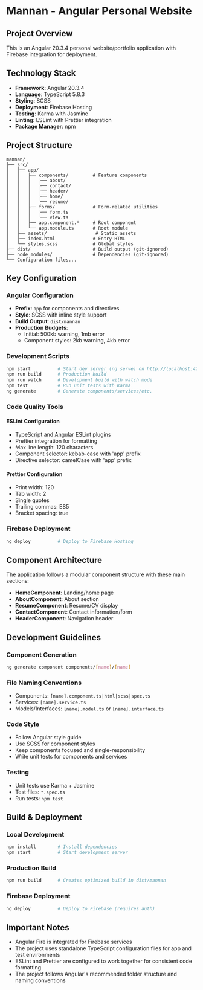 # Mannan - Angular Personal Website

## Project Overview
This is an Angular 20.3.4 personal website/portfolio application with Firebase integration for deployment.

## Technology Stack
- **Framework**: Angular 20.3.4
- **Language**: TypeScript 5.8.3
- **Styling**: SCSS
- **Deployment**: Firebase Hosting
- **Testing**: Karma with Jasmine
- **Linting**: ESLint with Prettier integration
- **Package Manager**: npm

## Project Structure
```
mannan/
├── src/
│   ├── app/
│   │   ├── components/         # Feature components
│   │   │   ├── about/
│   │   │   ├── contact/
│   │   │   ├── header/
│   │   │   ├── home/
│   │   │   └── resume/
│   │   ├── forms/              # Form-related utilities
│   │   │   ├── form.ts
│   │   │   └── view.ts
│   │   ├── app.component.*     # Root component
│   │   └── app.module.ts       # Root module
│   ├── assets/                  # Static assets
│   ├── index.html              # Entry HTML
│   └── styles.scss             # Global styles
├── dist/                       # Build output (git-ignored)
├── node_modules/               # Dependencies (git-ignored)
└── Configuration files...
```

## Key Configuration

### Angular Configuration
- **Prefix**: `app` for components and directives
- **Style**: SCSS with inline style support
- **Build Output**: `dist/mannan`
- **Production Budgets**:
  - Initial: 500kb warning, 1mb error
  - Component styles: 2kb warning, 4kb error

### Development Scripts
```bash
npm start          # Start dev server (ng serve) on http://localhost:4200
npm run build      # Production build
npm run watch      # Development build with watch mode
npm test           # Run unit tests with Karma
ng generate        # Generate components/services/etc.
```

### Code Quality Tools

#### ESLint Configuration
- TypeScript and Angular ESLint plugins
- Prettier integration for formatting
- Max line length: 120 characters
- Component selector: kebab-case with 'app' prefix
- Directive selector: camelCase with 'app' prefix

#### Prettier Configuration
- Print width: 120
- Tab width: 2
- Single quotes
- Trailing commas: ES5
- Bracket spacing: true

### Firebase Deployment
```bash
ng deploy          # Deploy to Firebase Hosting
```

## Component Architecture
The application follows a modular component structure with these main sections:
- **HomeComponent**: Landing/home page
- **AboutComponent**: About section
- **ResumeComponent**: Resume/CV display
- **ContactComponent**: Contact information/form
- **HeaderComponent**: Navigation header

## Development Guidelines

### Component Generation
```bash
ng generate component components/[name]/[name]
```

### File Naming Conventions
- Components: `[name].component.ts|html|scss|spec.ts`
- Services: `[name].service.ts`
- Models/Interfaces: `[name].model.ts` or `[name].interface.ts`

### Code Style
- Follow Angular style guide
- Use SCSS for component styles
- Keep components focused and single-responsibility
- Write unit tests for components and services

### Testing
- Unit tests use Karma + Jasmine
- Test files: `*.spec.ts`
- Run tests: `npm test`

## Build & Deployment

### Local Development
```bash
npm install        # Install dependencies
npm start          # Start development server
```

### Production Build
```bash
npm run build      # Creates optimized build in dist/mannan
```

### Firebase Deployment
```bash
ng deploy          # Deploy to Firebase (requires auth)
```

## Important Notes
- Angular Fire is integrated for Firebase services
- The project uses standalone TypeScript configuration files for app and test environments
- ESLint and Prettier are configured to work together for consistent code formatting
- The project follows Angular's recommended folder structure and naming conventions